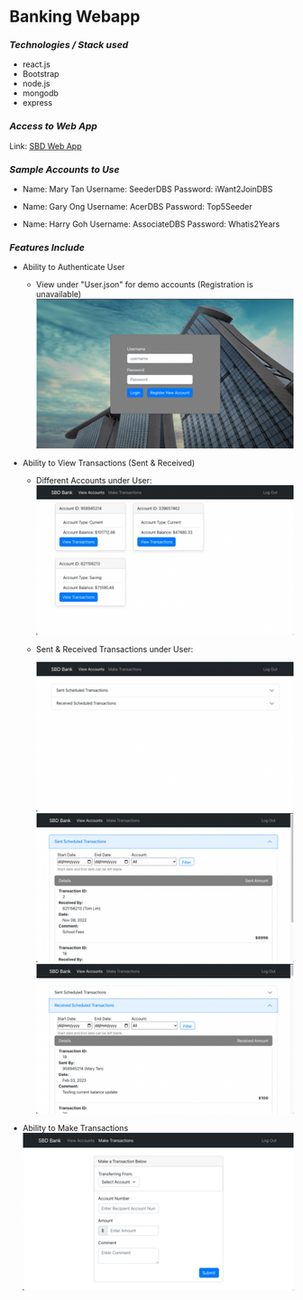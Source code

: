 # Banking Webapp

### _Technologies / Stack used_
* react.js
* Bootstrap
* node.js
* mongodb
* express

### _Access to Web App_
Link: [SBD Web App](https://sbdapp.fly.dev/login)

### _Sample Accounts to Use_

* Name: Mary Tan
  Username: SeederDBS
  Password: iWant2JoinDBS

* Name: Gary Ong
  Username: AcerDBS
  Password: Top5Seeder

* Name: Harry Goh
  Username: AssociateDBS
  Password: Whatis2Years

### _Features Include_
* Ability to Authenticate User

  * View under "User.json" for demo accounts (Registration is unavailable)
    ![alt text](https://github.com/JeryllT/Bank_WebApp/blob/main/Screenshots/Screenshot%202023-02-10%20at%2011.38.00%20PM.png "Login Feature")

* Ability to View Transactions (Sent & Received)

  * Different Accounts under User:
    ![alt text](https://github.com/JeryllT/Bank_WebApp/blob/main/Screenshots/Screenshot%202023-02-10%20at%2011.38.24%20PM.png "View Transactions")

  * Sent & Received Transactions under User:

    ![alt text](https://github.com/JeryllT/Bank_WebApp/blob/main/Screenshots/Screenshot%202023-02-10%20at%2011.38.40%20PM.png "Sent & Receive Dropdown")
    ![alt text](https://github.com/JeryllT/Bank_WebApp/blob/main/Screenshots/Screenshot%202023-02-10%20at%2011.38.42%20PM.png "Sent Dropdown")
    ![alt text](https://github.com/JeryllT/Bank_WebApp/blob/main/Screenshots/Screenshot%202023-02-10%20at%2011.38.46%20PM.png "Received Dropdown")

* Ability to Make Transactions
    ![alt text](https://github.com/JeryllT/Bank_WebApp/blob/main/Screenshots/Screenshot%202023-02-10%20at%2011.38.58%20PM.png "Make Trans Feature")

